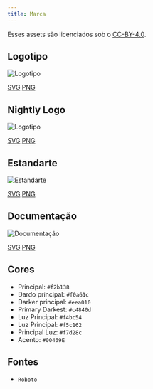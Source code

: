 ```yaml
---
title: Marca
---
```


Esses assets são licenciados sob o [CC-BY-4.0](https://github.com/LinwoodCloud/Butterfly/blob/develop/BRANDING_LICENSE).

## Logotipo

![Logotipo](/img/logo.svg)

[SVG](/img/logo.svg) [PNG](/img/logo.png)

## Nightly Logo

![Logotipo](/img/nightly.svg)

[SVG](/img/nightly.svg) [PNG](/img/nightly.png)

## Estandarte

![Estandarte](/img/banner.svg)

[SVG](/img/banner.svg) [PNG](/img/banner.png)

## Documentação

![Documentação](/img/docs.svg)

[SVG](/img/docs.svg) [PNG](/img/docs.png)

## Cores

* Principal: `#f2b138`
* Dardo principal: `#f0a61c`
* Darker principal: `#eea010`
* Primary Darkest: `#c4840d`
* Luz Principal: `#f4bc54`
* Luz Principal: `#f5c162`
* Principal Luz: `#f7d28c`
* Acento: `#00469E`

## Fontes

* `Roboto`
